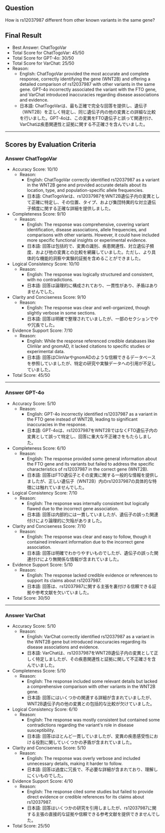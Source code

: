 ## Question

How is rs12037987 different from other known variants in the same gene?

## Final Result

- Best Answer: ChatTogoVar
- Total Score for ChatTogoVar: 45/50
- Total Score for GPT-4o: 30/50
- Total Score for VarChat: 25/50
- Reason:
  - English: ChatTogoVar provided the most accurate and complete response, correctly identifying the gene (WNT2B) and offering a detailed comparison of rs12037987 with other variants in the same gene. GPT-4o incorrectly associated the variant with the FTO gene, and VarChat introduced inaccuracies regarding disease associations and evidence.
  - 日本語: ChatTogoVarは、最も正確で完全な回答を提供し、遺伝子（WNT2B）を正しく特定し、同じ遺伝子内の他の変異との詳細な比較を行いました。GPT-4oは、この変異をFTO遺伝子と誤って関連付け、VarChatは疾患関連性と証拠に関する不正確さを含んでいました。

---

## Scores by Evaluation Criteria

### Answer ChatTogoVar
- Accuracy Score: 10/10
  - Reason: 
    - English: ChatTogoVar correctly identified rs12037987 as a variant in the WNT2B gene and provided accurate details about its location, type, and population-specific allele frequencies.
    - 日本語: ChatTogoVarは、rs12037987をWNT2B遺伝子内の変異として正確に特定し、その位置、タイプ、および集団特異的な対立遺伝子頻度に関する正確な詳細を提供しました。
- Completeness Score: 9/10
  - Reason: 
    - English: The response was comprehensive, covering variant identification, disease associations, allele frequencies, and comparisons with other variants. However, it could have included more specific functional insights or experimental evidence.
    - 日本語: 回答は包括的で、変異の識別、疾患関連性、対立遺伝子頻度、および他の変異との比較を網羅していました。ただし、より具体的な機能的洞察や実験的証拠を含めることができました。
- Logical Consistency Score: 10/10
  - Reason: 
    - English: The response was logically structured and consistent, with no contradictions.
    - 日本語: 回答は論理的に構成されており、一貫性があり、矛盾はありませんでした。
- Clarity and Conciseness Score: 9/10
  - Reason: 
    - English: The response was clear and well-organized, though slightly verbose in some sections.
    - 日本語: 回答は明確で整理されていましたが、一部のセクションでやや冗長でした。
- Evidence Support Score: 7/10
  - Reason: 
    - English: While the response referenced credible databases like ClinVar and gnomAD, it lacked citations to specific studies or experimental data.
    - 日本語: 回答はClinVarやgnomADのような信頼できるデータベースを参照していましたが、特定の研究や実験データへの引用が不足していました。
- Total Score: 45/50

---

### Answer GPT-4o
- Accuracy Score: 5/10
  - Reason: 
    - English: GPT-4o incorrectly identified rs12037987 as a variant in the FTO gene instead of WNT2B, leading to significant inaccuracies in the response.
    - 日本語: GPT-4oは、rs12037987をWNT2BではなくFTO遺伝子内の変異として誤って特定し、回答に重大な不正確さをもたらしました。
- Completeness Score: 6/10
  - Reason: 
    - English: The response provided some general information about the FTO gene and its variants but failed to address the specific characteristics of rs12037987 in the correct gene (WNT2B).
    - 日本語: 回答はFTO遺伝子とその変異に関する一般的な情報を提供しましたが、正しい遺伝子（WNT2B）内のrs12037987の具体的な特徴には触れていませんでした。
- Logical Consistency Score: 7/10
  - Reason: 
    - English: The response was internally consistent but logically flawed due to the incorrect gene association.
    - 日本語: 回答は内部的には一貫していましたが、遺伝子の誤った関連付けにより論理的に欠陥がありました。
- Clarity and Conciseness Score: 7/10
  - Reason: 
    - English: The response was clear and easy to follow, though it contained irrelevant information due to the incorrect gene association.
    - 日本語: 回答は明確でわかりやすいものでしたが、遺伝子の誤った関連付けにより無関係な情報が含まれていました。
- Evidence Support Score: 5/10
  - Reason: 
    - English: The response lacked credible evidence or references to support its claims about rs12037987.
    - 日本語: 回答は、rs12037987に関する主張を裏付ける信頼できる証拠や参考文献を欠いていました。
- Total Score: 30/50

---

### Answer VarChat
- Accuracy Score: 5/10
  - Reason: 
    - English: VarChat correctly identified rs12037987 as a variant in the WNT2B gene but introduced inaccuracies regarding its disease associations and evidence.
    - 日本語: VarChatは、rs12037987をWNT2B遺伝子内の変異として正しく特定しましたが、その疾患関連性と証拠に関して不正確さを含んでいました。
- Completeness Score: 5/10
  - Reason: 
    - English: The response included some relevant details but lacked a comprehensive comparison with other variants in the WNT2B gene.
    - 日本語: 回答にはいくつかの関連する詳細が含まれていましたが、WNT2B遺伝子内の他の変異との包括的な比較が欠けていました。
- Logical Consistency Score: 6/10
  - Reason: 
    - English: The response was mostly consistent but contained some contradictions regarding the variant's role in disease susceptibility.
    - 日本語: 回答はほとんど一貫していましたが、変異の疾患感受性における役割に関していくつかの矛盾が含まれていました。
- Clarity and Conciseness Score: 5/10
  - Reason: 
    - English: The response was overly verbose and included unnecessary details, making it harder to follow.
    - 日本語: 回答は過度に冗長で、不必要な詳細が含まれており、理解しにくいものでした。
- Evidence Support Score: 4/10
  - Reason: 
    - English: The response cited some studies but failed to provide direct evidence or credible references for its claims about rs12037987.
    - 日本語: 回答はいくつかの研究を引用しましたが、rs12037987に関する主張の直接的な証拠や信頼できる参考文献を提供できませんでした。
- Total Score: 25/50